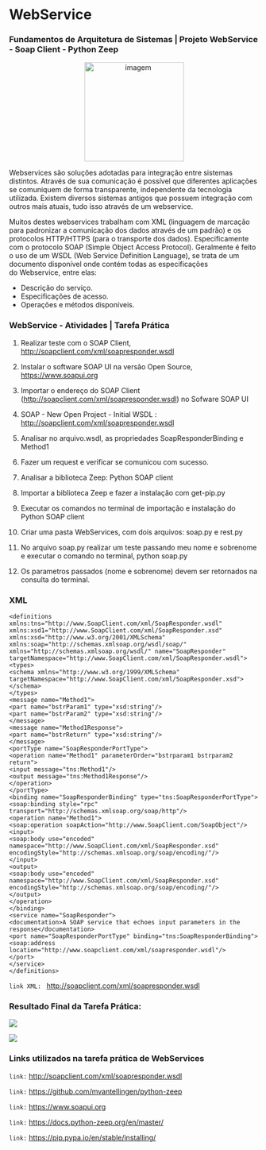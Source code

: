 # WebService
 
  ### Fundamentos de Arquitetura de Sistemas | Projeto WebService - Soap Client - Python Zeep
  
 <p align="center">
   <img src=https://docs.python-zeep.org/en/master/_static/zeep-logo.png?raw=true" alt="imagem" width="200px" />
 </p>
 
Webservices são soluções adotadas para integração entre sistemas distintos. Através de sua comunicação é possível que diferentes aplicações se comuniquem de forma transparente, independente da tecnologia utilizada. Existem diversos sistemas antigos que possuem integração com outros mais atuais, tudo isso através de um webservice.

Muitos destes webservices trabalham com XML (linguagem de marcação para padronizar a comunicação dos dados através de um padrão) e os protocolos HTTP/HTTPS (para o transporte dos dados). Especificamente com o protocolo SOAP (Simple Object Access Protocol). Geralmente é feito o uso de um WSDL (Web Service Definition Language), se trata de um documento disponível onde contém todas as especificações do Webservice, entre elas:
- Descrição do serviço.
- Especificações de acesso.
- Operações e métodos disponíveis.

 ### WebService - Atividades | Tarefa Prática
 
 1. Realizar teste com o SOAP Client, http://soapclient.com/xml/soapresponder.wsdl

 2. Instalar o software SOAP UI na versão Open Source, https://www.soapui.org
 
 3. Importar o endereço do SOAP Client (http://soapclient.com/xml/soapresponder.wsdl) no Sofware SOAP UI
 
 4. SOAP - New Open Project - Initial WSDL : http://soapclient.com/xml/soapresponder.wsdl
 
 5. Analisar no arquivo.wsdl, as propriedades SoapResponderBinding e Method1
 
 6. Fazer um request e verificar se comunicou com sucesso.
 
 7. Analisar a biblioteca Zeep: Python SOAP client
 
 8. Importar a biblioteca Zeep e fazer a instalação com get-pip.py 
 
 9. Executar os comandos no terminal de importação e instalação do Python SOAP client
 
 10. Criar uma pasta WebServices, com dois arquivos: soap.py e rest.py
 
 11. No arquivo soap.py realizar um teste passando meu nome e sobrenome e executar o comando no terminal, python soap.py
 
 12. Os parametros passados (nome e sobrenome) devem ser retornados na consulta do terminal.
 
  
 ### XML 
 
``` 
<definitions xmlns:tns="http://www.SoapClient.com/xml/SoapResponder.wsdl" xmlns:xsd1="http://www.SoapClient.com/xml/SoapResponder.xsd" xmlns:xsd="http://www.w3.org/2001/XMLSchema" xmlns:soap="http://schemas.xmlsoap.org/wsdl/soap/" xmlns="http://schemas.xmlsoap.org/wsdl/" name="SoapResponder" targetNamespace="http://www.SoapClient.com/xml/SoapResponder.wsdl">
<types>
<schema xmlns="http://www.w3.org/1999/XMLSchema" targetNamespace="http://www.SoapClient.com/xml/SoapResponder.xsd"> </schema>
</types>
<message name="Method1">
<part name="bstrParam1" type="xsd:string"/>
<part name="bstrParam2" type="xsd:string"/>
</message>
<message name="Method1Response">
<part name="bstrReturn" type="xsd:string"/>
</message>
<portType name="SoapResponderPortType">
<operation name="Method1" parameterOrder="bstrparam1 bstrparam2 return">
<input message="tns:Method1"/>
<output message="tns:Method1Response"/>
</operation>
</portType>
<binding name="SoapResponderBinding" type="tns:SoapResponderPortType">
<soap:binding style="rpc" transport="http://schemas.xmlsoap.org/soap/http"/>
<operation name="Method1">
<soap:operation soapAction="http://www.SoapClient.com/SoapObject"/>
<input>
<soap:body use="encoded" namespace="http://www.SoapClient.com/xml/SoapResponder.xsd" encodingStyle="http://schemas.xmlsoap.org/soap/encoding/"/>
</input>
<output>
<soap:body use="encoded" namespace="http://www.SoapClient.com/xml/SoapResponder.xsd" encodingStyle="http://schemas.xmlsoap.org/soap/encoding/"/>
</output>
</operation>
</binding>
<service name="SoapResponder">
<documentation>A SOAP service that echoes input parameters in the response</documentation>
<port name="SoapResponderPortType" binding="tns:SoapResponderBinding">
<soap:address location="http://www.soapclient.com/xml/soapresponder.wsdl"/>
</port>
</service>
</definitions>
``` 
 
  ``` link XML:  ``` http://soapclient.com/xml/soapresponder.wsdl
  

### Resultado Final da Tarefa Prática:

![](https://github.com/eduardodsr/WebService/blob/master/python/SoapUI.png?raw=true)

![](https://github.com/eduardodsr/WebService/blob/master/python/soap.py.png?raw=true)



### Links utilizados na tarefa prática de WebServices

``` link: ```  http://soapclient.com/xml/soapresponder.wsdl 

``` link: ```  https://github.com/mvantellingen/python-zeep

``` link: ```  https://www.soapui.org

``` link: ```  https://docs.python-zeep.org/en/master/

``` link: ```  https://pip.pypa.io/en/stable/installing/
